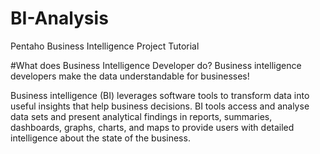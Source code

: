 # BI-Analysis
Pentaho Business Intelligence Project Tutorial

#What does Business Intelligence Developer do?
Business intelligence developers make the data understandable for businesses!

Business intelligence (BI) leverages software tools to transform data into useful insights that help business decisions. 
BI tools access and analyse data sets and present analytical findings in reports, summaries, dashboards, graphs, charts, and maps to provide users with detailed intelligence about the state of the business.
